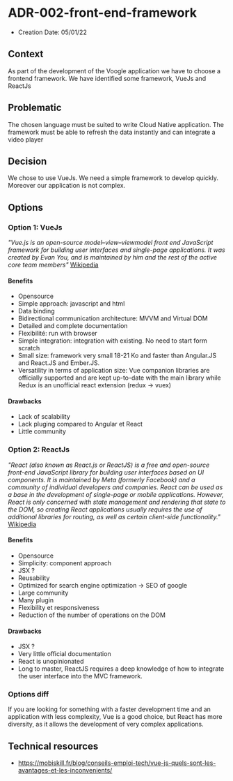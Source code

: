 # ADR-002-front-end-framework

* Creation Date: 05/01/22

## Context

As part of the development of the Voogle application we have to choose a frontend framework.
We have identified some framework, VueJs and ReactJs

## Problematic

The chosen language must be suited to write Cloud Native application.
The framework must be able to refresh the data instantly and can integrate a video player

## Decision

We chose to use VueJs. We need a simple framework to develop quickly. Moreover our application is not complex.

## Options

### Option 1: VueJs

*"Vue.js is an open-source model–view–viewmodel front end JavaScript framework for building user interfaces and single-page applications. It was created by Evan You, and is maintained by him and the rest of the active core team members"*
[Wikipedia](https://en.wikipedia.org/wiki/Vue.js)

#### Benefits

* Opensource
* Simple approach: javascript and html
* Data binding
* Bidirectional communication architecture: MVVM and Virtual DOM
* Detailed and complete documentation
* Flexibilité: run with browser
* Simple integration: integration with existing. No need to start form scratch
* Small size: framework very small 18-21 Ko and faster than Angular.JS and React.JS and Ember.JS.
* Versatility in terms of application size: Vue companion libraries are officially supported and are kept up-to-date with the main library while Redux is an unofficial react extension (redux -> vuex)

#### Drawbacks

* Lack of scalability
* Lack pluging compared to Angular et React
* Little community

### Option 2: ReactJs

*"React (also known as React.js or ReactJS) is a free and open-source front-end JavaScript library for building user interfaces based on UI components. It is maintained by Meta (formerly Facebook) and a community of individual developers and companies. React can be used as a base in the development of single-page or mobile applications. However, React is only concerned with state management and rendering that state to the DOM, so creating React applications usually requires the use of additional libraries for routing, as well as certain client-side functionality."*
[Wikipedia](https://en.wikipedia.org/wiki/React_(JavaScript_library))

#### Benefits

* Opensource
* Simplicity: component approach
* JSX ?
* Reusability
* Optimized for search engine optimization -> SEO of google
* Large community
* Many plugin
* Flexibility et responsiveness
* Reduction of the number of operations on the DOM

#### Drawbacks
* JSX ?
* Very little official documentation
* React is unopinionated
* Long to master, ReactJS requires a deep knowledge of how to integrate the user interface into the MVC framework.

### Options diff

If you are looking for something with a faster development time and an application with less complexity, Vue is a good choice, but React has more diversity, as it allows the development of very complex applications.

## Technical resources
* https://mobiskill.fr/blog/conseils-emploi-tech/vue-js-quels-sont-les-avantages-et-les-inconvenients/